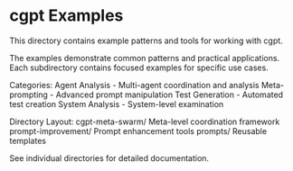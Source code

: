 # cgpt Examples

This directory contains example patterns and tools for working with cgpt.

The examples demonstrate common patterns and practical applications.
Each subdirectory contains focused examples for specific use cases.

Categories:
    Agent Analysis     - Multi-agent coordination and analysis
    Meta-prompting    - Advanced prompt manipulation
    Test Generation   - Automated test creation
    System Analysis   - System-level examination

Directory Layout:
    cgpt-meta-swarm/     Meta-level coordination framework
    prompt-improvement/   Prompt enhancement tools
    prompts/             Reusable templates

See individual directories for detailed documentation.

